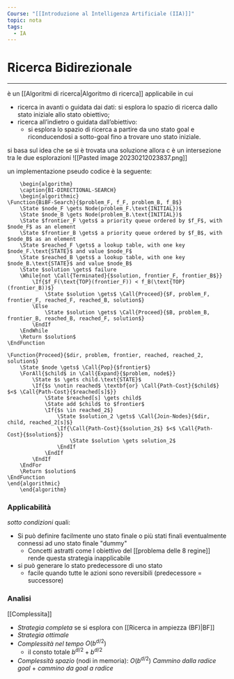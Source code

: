 ```yaml
---
Course: "[[Introduzione al Intelligenza Artificiale (IIA)]]"
topic: nota
tags:
  - IA
---
```


# Ricerca Bidirezionale
---
è un [[Algoritmi di ricerca|Algoritmo di ricerca]] applicabile in cui  

- ricerca in avanti o guidata dai dati:
	si esplora lo spazio di ricerca dallo stato iniziale allo stato obiettivo; 
- ricerca all’indietro o guidata dall’obiettivo: 
	- si esplora lo spazio di ricerca a partire da uno stato goal e riconducendosi a sotto-goal fino a trovare uno stato iniziale.

si basa sul idea che se si è trovata una soluzione allora c è un intersezione tra le due esplorazioni 
![[Pasted image 20230212023837.png]]


un implementazione pseudo codice è la seguente:
```pseudo
	\begin{algorithm}
	\caption{BI-DIRECTIONAL-SEARCH}
	\begin{algorithmic}
\Function{BiBF-Search}{$problem_F, f_F, problem_B, f_B$}
    \State $node_F \gets Node(problem_F.\text{INITIAL})$
    \State $node_B \gets Node(problem_B.\text{INITIAL})$
    \State $frontier_F \gets$ a priority queue ordered by $f_F$, with $node_F$ as an element
    \State $frontier_B \gets$ a priority queue ordered by $f_B$, with $node_B$ as an element
    \State $reached_F \gets$ a lookup table, with one key $node_F.\text{STATE}$ and value $node_F$
    \State $reached_B \gets$ a lookup table, with one key $node_B.\text{STATE}$ and value $node_B$
    \State $solution \gets$ failure
    \While{not \Call{Terminated}{$solution, frontier_F, frontier_B$}}
        \If{$f_F(\text{TOP}(frontier_F)) < f_B(\text{TOP}(frontier_B))$}
            \State $solution \gets$ \Call{Proceed}{$F, problem_F, frontier_F, reached_F, reached_B, solution$}
        \Else
            \State $solution \gets$ \Call{Proceed}{$B, problem_B, frontier_B, reached_B, reached_F, solution$}
        \EndIf
    \EndWhile
    \Return $solution$
\EndFunction

\Function{Proceed}{$dir, problem, frontier, reached, reached_2, solution$}
    \State $node \gets$ \Call{Pop}{$frontier$}
    \ForAll{$child$ in \Call{Expand}{$problem, node$}}
        \State $s \gets child.\text{STATE}$
        \If{$s \notin reached$ \textbf{or} \Call{Path-Cost}{$child$} $<$ \Call{Path-Cost}{$reached[s]$}}
            \State $reached[s] \gets child$
            \State add $child$ to $frontier$
            \If{$s \in reached_2$}
                \State $solution_2 \gets$ \Call{Join-Nodes}{$dir, child, reached_2[s]$}
                \If{\Call{Path-Cost}{$solution_2$} $<$ \Call{Path-Cost}{$solution$}}
                    \State $solution \gets solution_2$
                \EndIf
            \EndIf
        \EndIf
    \EndFor
    \Return $solution$
\EndFunction
\end{algorithmic}
	\end{algorithm}
```


### Applicabilità
_sotto condizioni_ quali:
- Si può definire facilmente uno stato finale o più stati finali eventualmente connessi ad uno stato finale "dummy"
	- Concetti astratti come l obiettivo del [[problema delle 8 regine]] rende questa strategia inapplicabile
- si può generare lo stato predecessore di uno stato 
	- facile quando tutte le azioni sono reversibili (predecessore = successore)

### Analisi
[[Complessita]]
- _Strategia  completa_ se si esplora con [[Ricerca in ampiezza (BF)|BF]]
- _Strategia  ottimale_
-  _Complessità nel tempo_  $O(b^{d/2})$
	- il consto totale $b^{d/2} +b^{d/2}$ 
- _Complessità spazio_ (nodi in memoria): $O(b^{d/2})$ _Cammino dalla radice goal_ + _cammino da goal a radice_ 